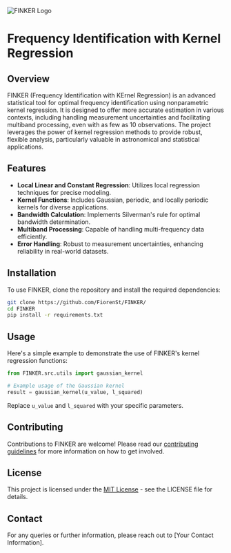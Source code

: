 

![FINKER Logo](https://see.fontimg.com/api/renderfont4/KpAp/eyJyIjoiZnMiLCJoIjo3NywidyI6MTAwMCwiZnMiOjc3LCJmZ2MiOiIjQjgxODIwIiwiYmdjIjoiI0ZGRkZGRiIsInQiOjF9/RklOS0VS/kg-second-chances-sketch.png)

# Frequency Identification with Kernel Regression

## Overview

FINKER (Frequency Identification with KErnel Regression) is an advanced statistical tool for optimal frequency identification using nonparametric kernel regression. It is designed to offer more accurate estimation in various contexts, including handling measurement uncertainties and facilitating multiband processing, even with as few as 10 observations. The project leverages the power of kernel regression methods to provide robust, flexible analysis, particularly valuable in astronomical and statistical applications.

## Features

- **Local Linear and Constant Regression**: Utilizes local regression techniques for precise modeling.
- **Kernel Functions**: Includes Gaussian, periodic, and locally periodic kernels for diverse applications.
- **Bandwidth Calculation**: Implements Silverman's rule for optimal bandwidth determination.
- **Multiband Processing**: Capable of handling multi-frequency data efficiently.
- **Error Handling**: Robust to measurement uncertainties, enhancing reliability in real-world datasets.

## Installation

To use FINKER, clone the repository and install the required dependencies:

```bash
git clone https://github.com/FiorenSt/FINKER/
cd FINKER
pip install -r requirements.txt
```

## Usage

Here's a simple example to demonstrate the use of FINKER's kernel regression functions:

```python
from FINKER.src.utils import gaussian_kernel

# Example usage of the Gaussian kernel
result = gaussian_kernel(u_value, l_squared)
```

Replace `u_value` and `l_squared` with your specific parameters.

## Contributing

Contributions to FINKER are welcome! Please read our [contributing guidelines](CONTRIBUTING.md) for more information on how to get involved.

## License

This project is licensed under the [MIT License](LICENSE) - see the LICENSE file for details.

## Contact

For any queries or further information, please reach out to [Your Contact Information].
